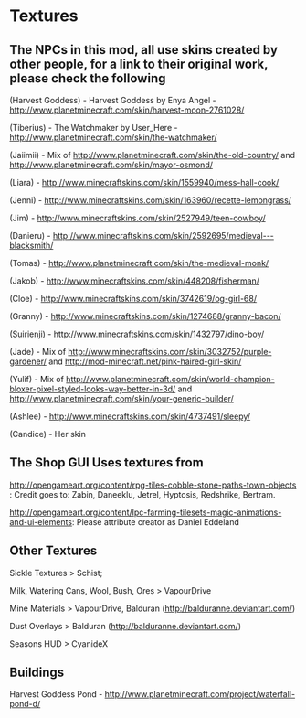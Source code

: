 # Textures

## The NPCs in this mod, all use skins created by other people, for a link to their original work, please check the following

(Harvest Goddess) - Harvest Goddess by Enya Angel - http://www.planetminecraft.com/skin/harvest-moon-2761028/

(Tiberius) - The Watchmaker by User_Here - http://www.planetminecraft.com/skin/the-watchmaker/ 

(Jaiimii) - Mix of http://www.planetminecraft.com/skin/the-old-country/ and http://www.planetminecraft.com/skin/mayor-osmond/

(Liara) - http://www.minecraftskins.com/skin/1559940/mess-hall-cook/

(Jenni) - http://www.minecraftskins.com/skin/163960/recette-lemongrass/

(Jim) - http://www.minecraftskins.com/skin/2527949/teen-cowboy/

(Danieru) - http://www.minecraftskins.com/skin/2592695/medieval---blacksmith/

(Tomas) - http://www.planetminecraft.com/skin/the-medieval-monk/

(Jakob) - http://www.minecraftskins.com/skin/448208/fisherman/

(Cloe) - http://www.minecraftskins.com/skin/3742619/og-girl-68/

(Granny) - http://www.minecraftskins.com/skin/1274688/granny-bacon/

(Suirienji) - http://www.minecraftskins.com/skin/1432797/dino-boy/

(Jade) - Mix of http://www.minecraftskins.com/skin/3032752/purple-gardener/ and http://mod-minecraft.net/pink-haired-girl-skin/

(Yulif) - Mix of http://www.planetminecraft.com/skin/world-champion-bloxer-pixel-styled-looks-way-better-in-3d/ and http://www.planetminecraft.com/skin/your-generic-builder/

(Ashlee) - http://www.minecraftskins.com/skin/4737491/sleepy/

(Candice) - Her skin

## The Shop GUI Uses textures from

http://opengameart.org/content/rpg-tiles-cobble-stone-paths-town-objects : Credit goes to: Zabin, Daneeklu, Jetrel, Hyptosis, Redshrike, Bertram.

http://opengameart.org/content/lpc-farming-tilesets-magic-animations-and-ui-elements: Please attribute creator as Daniel Eddeland

## Other Textures

Sickle Textures > Schist;
 
Milk, Watering Cans, Wool, Bush, Ores > VapourDrive

Mine Materials > VapourDrive, Balduran (http://balduranne.deviantart.com/)
 
Dust Overlays > Balduran (http://balduranne.deviantart.com/)

Seasons HUD > CyanideX

## Buildings

Harvest Goddess Pond - http://www.planetminecraft.com/project/waterfall-pond-d/